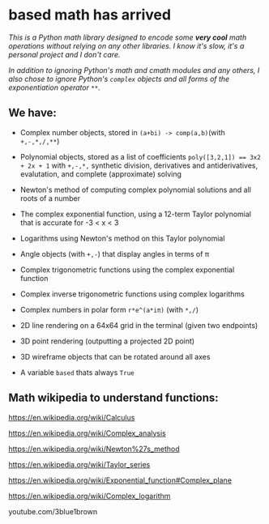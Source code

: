 # based math has arrived

*This is a Python math library designed to encode some **very cool** math operations without relying on any other libraries. I know it's slow, it's a personal project and I don't care.*

*In addition to ignoring Python's math and cmath modules and any others, I also chose to ignore Python's `complex` objects and all forms of the exponentiation operator `**`.*

## We have:

- Complex number objects, stored in `(a+bi) -> comp(a,b)`(with `+,-,*,/,**`)

- Polynomial objects, stored as a list of coefficients
 `poly([3,2,1]) == 3x2 + 2x + 1` 
 with `+,-,*,` synthetic division, derivatives and antiderivatives, evalutation, and complete (approximate) solving

- Newton's method of computing complex polynomial solutions and all roots of a number

- The complex exponential function, using a 12-term Taylor polynomial that is accurate for -3 < x < 3

- Logarithms using Newton's method on this Taylor polynomial

- Angle objects (with `+,-`) that display angles in terms of π

- Complex trigonometric functions using the complex exponential function

- Complex inverse trigonometric functions using complex logarithms

- Complex numbers in polar form `r*e^(a*iπ)` (with `*,/`)

- 2D line rendering on a 64x64 grid in the terminal (given two endpoints)

- 3D point rendering (outputting a projected 2D point)

- 3D wireframe objects that can be rotated around all axes

- A variable `based` thats always `True`

## Math wikipedia to understand functions:

https://en.wikipedia.org/wiki/Calculus

https://en.wikipedia.org/wiki/Complex_analysis

https://en.wikipedia.org/wiki/Newton%27s_method

https://en.wikipedia.org/wiki/Taylor_series

https://en.wikipedia.org/wiki/Exponential_function#Complex_plane

https://en.wikipedia.org/wiki/Complex_logarithm

youtube.com/3blue1brown